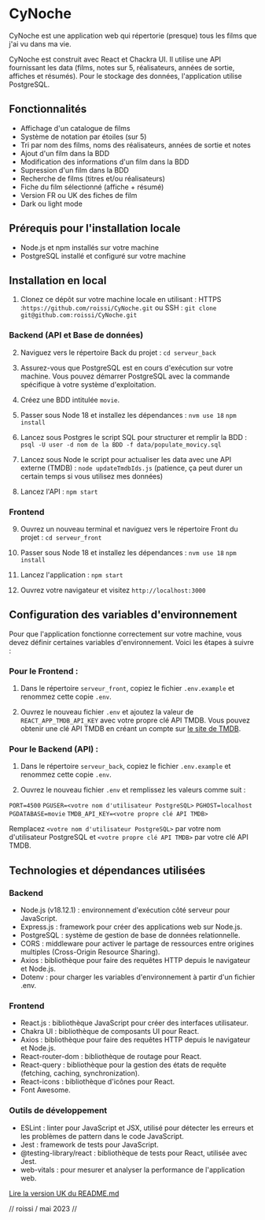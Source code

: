 # CyNoche

CyNoche est une application web qui répertorie (presque) tous les films que j'ai vu dans ma vie.

CyNoche est construit avec React et Chackra UI. Il utilise une API fournissant les data (films, notes sur 5, réalisateurs, années de sortie, affiches et résumés). Pour le stockage des données, l'application utilise PostgreSQL.

## Fonctionnalités 

- Affichage d'un catalogue de films
- Système de notation par étoiles (sur 5)
- Tri par nom des films, noms des réalisateurs, années de sortie et notes
- Ajout d'un film dans la BDD
- Modification des informations d'un film dans la BDD
- Supression d'un film dans la BDD
- Recherche de films (titres et/ou réalisateurs)
- Fiche du film sélectionné (affiche + résumé)
- Version FR ou UK des fiches de film
- Dark ou light mode

## Prérequis pour l'installation locale

- Node.js et npm installés sur votre machine
- PostgreSQL installé et configuré sur votre machine

## Installation en local

1. Clonez ce dépôt sur votre machine locale en utilisant :
HTTPS :`https://github.com/roissi/CyNoche.git` ou SSH : `git clone git@github.com:roissi/CyNoche.git`

### Backend (API et Base de données)

2. Naviguez vers le répertoire Back du projet :
`cd serveur_back`

3. Assurez-vous que PostgreSQL est en cours d'exécution sur votre machine. Vous pouvez démarrer PostgreSQL avec la commande spécifique à votre système d'exploitation.

4. Créez une BDD intitulée `movie`.

5. Passer sous Node 18 et installez les dépendances :
`nvm use 18`
`npm install`

6. Lancez sous Postgres le script SQL pour structurer et remplir la BDD :
`psql -U user -d nom de la BDD -f data/populate_movicy.sql`

7. Lancez sous Node le script pour actualiser les data avec une API externe (TMDB) :
`node updateTmdbIds.js` (patience, ça peut durer un certain temps si vous utilisez mes données)

8. Lancez l'API :
`npm start`

### Frontend

9. Ouvrez un nouveau terminal et naviguez vers le répertoire Front du projet :
`cd serveur_front`

4. Passer sous Node 18 et installez les dépendances :
`nvm use 18`
`npm install`

4. Lancez l'application :
`npm start`

5. Ouvrez votre navigateur et visitez `http://localhost:3000`

## Configuration des variables d'environnement

Pour que l'application fonctionne correctement sur votre machine, vous devez définir certaines variables d'environnement. Voici les étapes à suivre :

### Pour le Frontend :
1. Dans le répertoire `serveur_front`, copiez le fichier `.env.example` et renommez cette copie `.env`.

2. Ouvrez le nouveau fichier `.env` et ajoutez la valeur de `REACT_APP_TMDB_API_KEY` avec votre propre clé API TMDB. Vous pouvez obtenir une clé API TMDB en créant un compte sur [le site de TMDB](https://www.themoviedb.org/).

### Pour le Backend (API) :

1. Dans le répertoire `serveur_back`, copiez le fichier `.env.example` et renommez cette copie `.env`.

2. Ouvrez le nouveau fichier `.env` et remplissez les valeurs comme suit :

`PORT=4500`
`PGUSER=<votre nom d'utilisateur PostgreSQL>`
`PGHOST=localhost`
`PGDATABASE=movie`
`TMDB_API_KEY=<votre propre clé API TMDB>`

Remplacez `<votre nom d'utilisateur PostgreSQL>` par votre nom d'utilisateur PostgreSQL et `<votre propre clé API TMDB>` par votre clé API TMDB.

## Technologies et dépendances utilisées

### Backend
- Node.js (v18.12.1) : environnement d'exécution côté serveur pour JavaScript.
- Express.js : framework pour créer des applications web sur Node.js.
- PostgreSQL : système de gestion de base de données relationnelle.
- CORS : middleware pour activer le partage de ressources entre origines multiples (Cross-Origin Resource Sharing).
- Axios : bibliothèque pour faire des requêtes HTTP depuis le navigateur et Node.js.
- Dotenv : pour charger les variables d'environnement à partir d'un fichier .env.

### Frontend
- React.js : bibliothèque JavaScript pour créer des interfaces utilisateur.
- Chakra UI : bibliothèque de composants UI pour React.
- Axios : bibliothèque pour faire des requêtes HTTP depuis le navigateur et Node.js.
- React-router-dom : bibliothèque de routage pour React.
- React-query : bibliothèque pour la gestion des états de requête (fetching, caching, synchronization).
- React-icons : bibliothèque d'icônes pour React.
- Font Awesome.

### Outils de développement
- ESLint : linter pour JavaScript et JSX, utilisé pour détecter les erreurs et les problèmes de pattern dans le code JavaScript.
- Jest : framework de tests pour JavaScript.
- @testing-library/react : bibliothèque de tests pour React, utilisée avec Jest.
- web-vitals : pour mesurer et analyser la performance de l'application web.

[Lire la version UK du README.md](https://github.com/roissi/CyNoche/blob/master/README.md)

// roissi / mai 2023 //